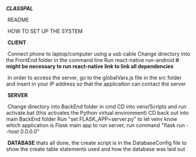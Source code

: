 ***CLASSPAL***

&nbsp;README

&nbsp;HOW TO SET UP THE SYSTEM

&nbsp;**CLIENT**

&nbsp;Connect phone to laptop/computer using a usb cable
Change directory into the FrontEnd folder in the command line
Run react-native run-android
**it might be necessary to run react-native link to link all dependencies**

&nbsp;In order to access the server, go to the globalVars.js file in the src folder
and insert in your IP address so that the applicaiton can contact the server


&nbsp;**SERVER**

&nbsp;Change directory into BackEnd folder in cmd
CD into venv/Scripts and run activate.bat (this activates the Python virtual environment)
CD back out into main BackEnd folder
Run "set FLASK_APP=server.py" to let venv know which application is Flask main app
to run server, run command "flask run --host 0.0.0.0"

&nbsp;**DATABASE**
thats all done, the create script is in the DatabaseConfig file to show the create table statements used and how the database was laid out
